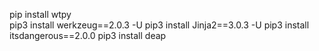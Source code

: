 


pip install wtpy   
pip3 install werkzeug==2.0.3 -U 
pip3 install Jinja2==3.0.3 -U 
pip3 install itsdangerous==2.0.0 
pip3 install deap 
